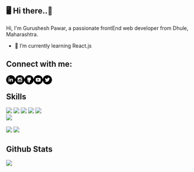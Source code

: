 ## 🖥 Hi there..👋

Hi, I'm Gurushesh Pawar, a passionate frontEnd web developer from Dhule, Maharashtra.

- 🌱 I’m currently learning React.js

## Connect with me:

   <a href="https://www.linkedin.com/in/gurusheshp/">
  <img align="left" alt="Guru Pawar| Linkedin" width="25px" src="https://raw.githubusercontent.com/gurupawar/gurupawar/master/assets/icons/linkedin.svg" />
  </a>
  <a href="https://www.instagram.com/">
  <img align="left" alt="Guru Pawar| Instagram" width="25px" src="https://raw.githubusercontent.com/gurupawar/gurupawar/master/assets/icons/instagram.svg" />
  </a>
   <a href="https://github.com/gurupawar">
  <img align="left" alt="Guru Pawar| Github" width="25px" src="https://raw.githubusercontent.com/gurupawar/gurupawar/master/assets/icons/github.svg" />
  </a>
  <a href="https://www.youtube.com/channel/UC_49i7nFW4h3oEY2EPU467w">
  <img align="left" alt="Guru Pawar| Youtube" width="25px" src="https://raw.githubusercontent.com/gurupawar/gurupawar/master/assets/icons/youtube.svg" />
  </a>
  <a href="https://twitter.com/yep_its_guru">
  <img align="left" alt="Guru Pawar| Twitter" width="25px" src="https://raw.githubusercontent.com/gurupawar/gurupawar/master/assets/icons/twitter.svg" />
  </a>

  <br/>

## Skills

<img src="https://img.shields.io/badge/HTML5-ff7851" /> <img src="https://img.shields.io/badge/CSS3-44b2fb" /> <img src="https://img.shields.io/badge/JavaScript -ffc742" /> <img src="https://img.shields.io/badge/Bootstrap -563d7c" />
<img src="https://img.shields.io/badge/SCSS -FF0000" />  
<img src="https://img.shields.io/badge/Tailwind CSS -1cc4b4" />

<img src="https://img.shields.io/badge/Illustrator -ff7b19" /> <img src="https://img.shields.io/badge/Photoshop -30a8fe" />

## Github Stats

<img src="https://github-readme-stats.vercel.app/api?username=gurupawar&&show_icons=true&theme=graywhite">
